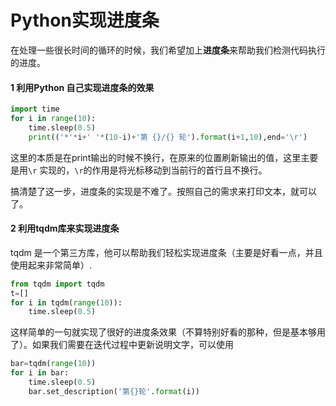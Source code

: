 # Python实现进度条



在处理一些很长时间的循环的时候，我们希望加上**进度条**来帮助我们检测代码执行的进度。



#### 1 利用Python 自己实现进度条的效果

```python
import time
for i in range(10):
    time.sleep(0.5)
    print(('*'*i+' '*(10-i)+'第 {}/{} 轮').format(i+1,10),end='\r')
```

这里的本质是在print输出的时候不换行，在原来的位置刷新输出的值，这里主要是用`\r` 实现的，`\r`的作用是将光标移动到当前行的首行且不换行。

搞清楚了这一步，进度条的实现是不难了。按照自己的需求来打印文本，就可以了。



#### 2 利用tqdm库来实现进度条

tqdm 是一个第三方库，他可以帮助我们轻松实现进度条（主要是好看一点，并且使用起来非常简单）.

```python
from tqdm import tqdm
t=[]
for i in tqdm(range(10)):
    time.sleep(0.5)
```

这样简单的一句就实现了很好的进度条效果（不算特别好看的那种，但是基本够用了）。如果我们需要在迭代过程中更新说明文字，可以使用

```python
bar=tqdm(range(10))
for i in bar:
    time.sleep(0.5)
    bar.set_description('第{}轮'.format(i))
```

